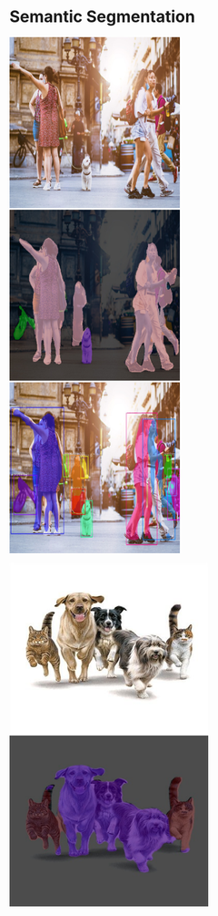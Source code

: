 # Semantic Segmentation




<img src='imgs/people-street-city.jpg' height='300' width='300'><img src='imgs/people-street-city_masked.jpg' height='300' width='300'><img src='imgs/people-street-city_masked_coco.jpg' height='300' width='300'>


<img src='imgs/catsdogs2.jpg' height='300' width='350'><img src='imgs/catsdogs2_masked.jpg' height='300' width='350'>



<!-- <img src='imgs/colormap.png' height='500' width='350'>

